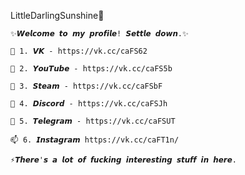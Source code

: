 LittleDarlingSunshine👋

    ✨𝙒𝙚𝙡𝙘𝙤𝙢𝙚 𝙩𝙤 𝙢𝙮 𝙥𝙧𝙤𝙛𝙞𝙡𝙚! 𝙎𝙚𝙩𝙩𝙡𝙚 𝙙𝙤𝙬𝙣.✨

    🔭 1. 𝙑𝙆 - https://vk.cc/caFS62

    🌱 2. 𝙔𝙤𝙪𝙏𝙪𝙗𝙚 - https://vk.cc/caFS5b

    👯 3. 𝙎𝙩𝙚𝙖𝙢 - https://vk.cc/caFSbF

    💞️ 4. 𝘿𝙞𝙨𝙘𝙤𝙧𝙙 - https://vk.cc/caFSJh

    💬 5. 𝙏𝙚𝙡𝙚𝙜𝙧𝙖𝙢 - https://vk.cc/caFSUT

    📫 6. 𝙄𝙣𝙨𝙩𝙖𝙜𝙧𝙖𝙢 https://vk.cc/caFT1n/

    ⚡𝙏𝙝𝙚𝙧𝙚'𝙨 𝙖 𝙡𝙤𝙩 𝙤𝙛 𝙛𝙪𝙘𝙠𝙞𝙣𝙜 𝙞𝙣𝙩𝙚𝙧𝙚𝙨𝙩𝙞𝙣𝙜 𝙨𝙩𝙪𝙛𝙛 𝙞𝙣 𝙝𝙚𝙧𝙚.
